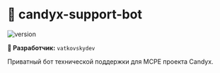# 🍭 candyx-support-bot

![version](https://img.shields.io/badge/Release-v0.3.3%20%22ALPHA%22-blue)

**👤 Разработчик:** `vatkovskydev`  
 

Приватный бот технической поддержки для MCPE проекта Candyx.
